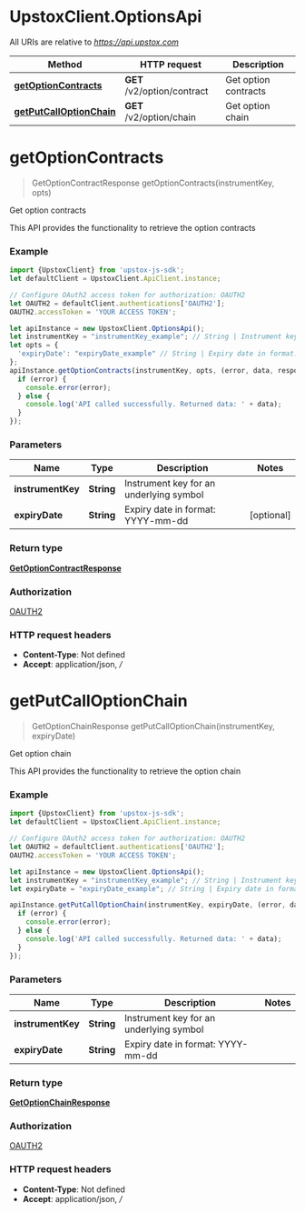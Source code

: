 # UpstoxClient.OptionsApi

All URIs are relative to *https://api.upstox.com*

Method | HTTP request | Description
------------- | ------------- | -------------
[**getOptionContracts**](OptionsApi.md#getOptionContracts) | **GET** /v2/option/contract | Get option contracts
[**getPutCallOptionChain**](OptionsApi.md#getPutCallOptionChain) | **GET** /v2/option/chain | Get option chain

<a name="getOptionContracts"></a>
# **getOptionContracts**
> GetOptionContractResponse getOptionContracts(instrumentKey, opts)

Get option contracts

This API provides the functionality to retrieve the option contracts

### Example
```javascript
import {UpstoxClient} from 'upstox-js-sdk';
let defaultClient = UpstoxClient.ApiClient.instance;

// Configure OAuth2 access token for authorization: OAUTH2
let OAUTH2 = defaultClient.authentications['OAUTH2'];
OAUTH2.accessToken = 'YOUR ACCESS TOKEN';

let apiInstance = new UpstoxClient.OptionsApi();
let instrumentKey = "instrumentKey_example"; // String | Instrument key for an underlying symbol
let opts = { 
  'expiryDate': "expiryDate_example" // String | Expiry date in format: YYYY-mm-dd
};
apiInstance.getOptionContracts(instrumentKey, opts, (error, data, response) => {
  if (error) {
    console.error(error);
  } else {
    console.log('API called successfully. Returned data: ' + data);
  }
});
```

### Parameters

Name | Type | Description  | Notes
------------- | ------------- | ------------- | -------------
 **instrumentKey** | **String**| Instrument key for an underlying symbol | 
 **expiryDate** | **String**| Expiry date in format: YYYY-mm-dd | [optional] 

### Return type

[**GetOptionContractResponse**](GetOptionContractResponse.md)

### Authorization

[OAUTH2](../README.md#OAUTH2)

### HTTP request headers

 - **Content-Type**: Not defined
 - **Accept**: application/json, */*

<a name="getPutCallOptionChain"></a>
# **getPutCallOptionChain**
> GetOptionChainResponse getPutCallOptionChain(instrumentKey, expiryDate)

Get option chain

This API provides the functionality to retrieve the option chain

### Example
```javascript
import {UpstoxClient} from 'upstox-js-sdk';
let defaultClient = UpstoxClient.ApiClient.instance;

// Configure OAuth2 access token for authorization: OAUTH2
let OAUTH2 = defaultClient.authentications['OAUTH2'];
OAUTH2.accessToken = 'YOUR ACCESS TOKEN';

let apiInstance = new UpstoxClient.OptionsApi();
let instrumentKey = "instrumentKey_example"; // String | Instrument key for an underlying symbol
let expiryDate = "expiryDate_example"; // String | Expiry date in format: YYYY-mm-dd

apiInstance.getPutCallOptionChain(instrumentKey, expiryDate, (error, data, response) => {
  if (error) {
    console.error(error);
  } else {
    console.log('API called successfully. Returned data: ' + data);
  }
});
```

### Parameters

Name | Type | Description  | Notes
------------- | ------------- | ------------- | -------------
 **instrumentKey** | **String**| Instrument key for an underlying symbol | 
 **expiryDate** | **String**| Expiry date in format: YYYY-mm-dd | 

### Return type

[**GetOptionChainResponse**](GetOptionChainResponse.md)

### Authorization

[OAUTH2](../README.md#OAUTH2)

### HTTP request headers

 - **Content-Type**: Not defined
 - **Accept**: application/json, */*

